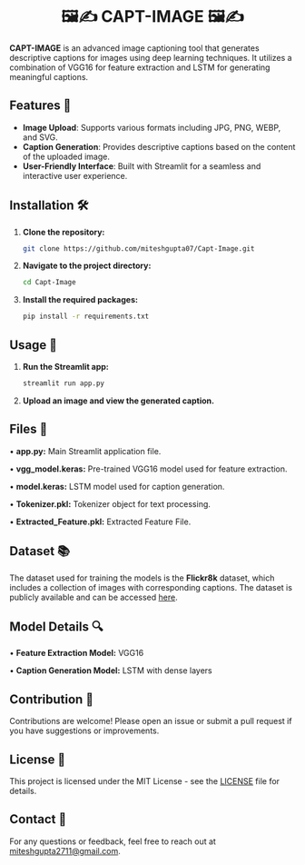 <div align='center'>
  <h1>🖼️✍️ CAPT-IMAGE 🖼️✍️</h1>
</div>

**CAPT-IMAGE** is an advanced image captioning tool that generates descriptive captions for images using deep learning techniques. It utilizes a combination of VGG16 for feature extraction and LSTM for generating meaningful captions. 

## Features 🌟
- **Image Upload**: Supports various formats including JPG, PNG, WEBP, and SVG.
- **Caption Generation**: Provides descriptive captions based on the content of the uploaded image.
- **User-Friendly Interface**: Built with Streamlit for a seamless and interactive user experience.

## Installation 🛠️

1. **Clone the repository:**
   ```bash
   git clone https://github.com/miteshgupta07/Capt-Image.git

2. **Navigate to the project directory:**
   ```bash
   cd Capt-Image

3. **Install the required packages:**
   ```bash
   pip install -r requirements.txt

## Usage 🚀
1. **Run the Streamlit app:**
   ```bash
   streamlit run app.py

2. **Upload an image and view the generated caption.**

## Files 📁

• **app.py:** Main Streamlit application file.

• **vgg_model.keras:** Pre-trained VGG16 model used for feature extraction.

• **model.keras:** LSTM model used for caption generation.

• **Tokenizer.pkl:** Tokenizer object for text processing.

• **Extracted_Feature.pkl:** Extracted Feature File.

## Dataset 📚
The dataset used for training the models is the **Flickr8k** dataset, which includes a collection of images with corresponding captions. The dataset is publicly available and can be accessed [here](https://www.kaggle.com/datasets/adityajn105/flickr8k).

## Model Details 🔍

• **Feature Extraction Model:** VGG16

• **Caption Generation Model:** LSTM with dense layers

## Contribution 🤝
Contributions are welcome! Please open an issue or submit a pull request if you have suggestions or improvements.

## License 📝
This project is licensed under the MIT License - see the [LICENSE](https://github.com/miteshgupta07/Capt-Image/blob/main/LICENSE) file for details.

## Contact 📧
For any questions or feedback, feel free to reach out at miteshgupta2711@gmail.com.
